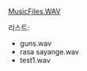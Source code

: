 [MusicFiles.WAV](https://drive.google.com/drive/folders/1RYGuXc7UEDv-58UP1vsWtnI1WRyuoxcd?usp=share_link)

리스트:

- guns.wav
- rasa sayange.wav
- test1.wav
